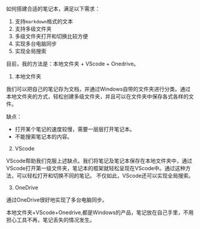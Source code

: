 如何搭建合适的笔记本，满足以下需求：
1. 支持`markdown`格式的文本
2. 支持多级文件夹
3. 多级文件夹打开和切换比较方便
4. 实现多台电脑同步
5. 实现全局搜索

目前，我的方法是：本地文件夹 + VScode + Onedrive。

1. 本地文件夹  

我们可以把自己的笔记存为文档，并通过Windows自带的文件夹进行分类。通过本地文件夹的方式，轻松创建多级文件夹，并且可以在文件夹中保存各式各样的文件。  

缺点：
- 打开某个笔记的速度较慢，需要一层层打开笔记本。
- 不能搜索笔记本的内容。

2. VScode

VScode帮助我们克服上述缺点。我们将笔记及笔记本保存在本地文件夹中，通过VScode打开第一级文件夹，笔记本的框架就轻松呈现在VScode中。通过这种方法，可以轻松打开和切换不同的笔记。
不仅如此，VScode还可以实现全局搜索。

3. OneDrive

通过OneDrive很好地实现了多台电脑同步。

本地文件夹+VScode+Onedrive,都是Windows的产品，笔记放在自己手里，不用担心工具不再，笔记丢失的情况发生。


